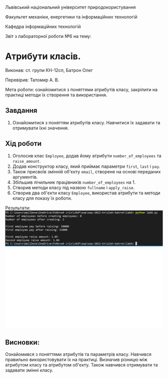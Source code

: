 Львівський національний університет природокористування

Факультет механіки, енергетики та інформаційних технологій

Кафедра інформаційних технологій

Звіт з лабораторної роботи №6 на тему:

# Атрибути класів.

Виконав: ст. групи КН-12сп, Батрон Олег

Перевірив: Татомир А. В.

Мета роботи: ознайомитися з поняттями атрибутів класу, закріпити на практиці методи їх створення та використання.


## Завдання
1. Ознайомитися з поняттям атрибутів класу. Навчитися їх задавати та отримувати їхні значення.


## Хід роботи
1. Оголосив клас `Employee`, додав йому атрибути `number_of_employees` та `raise_amount`.
2. Додав конструктор класу, який приймає параметри `first`, `last` і `pay`.
3. Також присвоїв змінній об'єкту `email`, створене на основі переданих аргументів.
4. Збільшив лічильник працівників `number_of_employees` на 1.
5. Створив методи класу під назвою `fullname` і `apply_raise`.
6. Створив два об'єкти класу `Employee`, використав атрибути та методи класу для показу їх роботи.

Результати:
![alt](./img/1.png)

## Висновки:
Ознайомився з поняттями атрибутів та параметрів класу. Навчився правильно використовувати їх на практиці. Визначив різницю між атрибутом класу та атрибутом об'єкту. Також навчився отримувати та задавати змінні класу.
